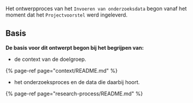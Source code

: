 
Het ontwerpproces van het `Invoeren van onderzoeksdata` begon vanaf het moment dat het `Projectvoorstel` werd ingeleverd.

## Basis


__De basis voor dit ontwerpt begon bij het begrijpen van:__

* de context van de doelgroep.

{% page-ref page="context/README.md" %}

* het onderzoeksproces en de data die daarbij hoort.

{% page-ref page="research-process/README.md" %}





